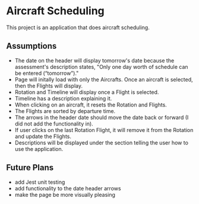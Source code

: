 # Aircraft Scheduling

This project is an application that does aircraft scheduling.

## Assumptions

- The date on the header will display tomorrow's date because the assessment's description states, "Only one day worth of schedule can be entered (“tomorrow”)."
- Page will initally load with only the Aircrafts. Once an aircraft is selected, then the Flights will display.
- Rotation and Timeline will display once a Flight is selected.
- Timeline has a description explaining it.
- When clicking on an aircraft, it resets the Rotation and Flights.
- The Flights are sorted by departure time.
- The arrows in the header date should move the date back or forward (I did not add the functionality in).
- If user clicks on the last Rotation Flight, it will remove it from the Rotation and update the Flights.
- Descriptions will be displayed under the section telling the user how to use the application.

## Future Plans

- add Jest unit testing
- add functionality to the date header arrows
- make the page be more visually pleasing
